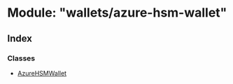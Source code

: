 # Module: "wallets/azure-hsm-wallet"

## Index

### Classes

* [AzureHSMWallet](../classes/_wallets_azure_hsm_wallet_.azurehsmwallet.md)
